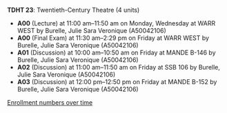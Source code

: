 **TDHT 23**: Twentieth-Century Theatre (4 units)

- **A00** (Lecture) at 11:00 am–11:50 am on Monday, Wednesday at WARR WEST by Burelle, Julie Sara Veronique (A50042106)
- **A00** (Final Exam) at 11:30 am–2:29 pm on Friday at WARR WEST by Burelle, Julie Sara Veronique (A50042106)
- **A01** (Discussion) at 10:00 am–10:50 am on Friday at MANDE B-146 by Burelle, Julie Sara Veronique (A50042106)
- **A02** (Discussion) at 11:00 am–11:50 am on Friday at SSB 106 by Burelle, Julie Sara Veronique (A50042106)
- **A03** (Discussion) at 12:00 pm–12:50 pm on Friday at MANDE B-152 by Burelle, Julie Sara Veronique (A50042106)

[Enrollment numbers over time](./TDHT23.tsv)
